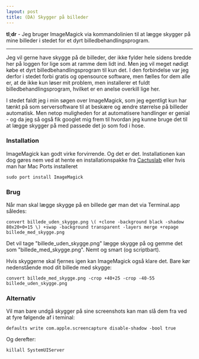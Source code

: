 ```yaml
---
layout: post
title: (DA) Skygger på billeder
---
```


**tl**;**dr** - Jeg bruger ImageMagick via kommandolinien til at lægge skygger på mine billeder i stedet for et dyrt billedbehandlingsprogram.

* * * * * * * * * * * * * * * * * * * * * * * * * * * * * * * * * * * * * * * * * * * * * * * * * * * *

Jeg vil gerne have skygge på de billeder, der ikke fylder hele sidens bredde her på loggen for lige som at ramme dem lidt ind. Men jeg vil meget nødigt købe et dyrt billedbehandlingsprogram til kun det. I den forbindelse var jeg derfor i stedet forbi gratis og opensource software, men fælles for dem alle er, at de ikke kun løser mit problem, men installerer et fuldt billedbehandlingsprogram, hvilket er en anelse overkill lige her.

I stedet faldt jeg i min søgen over ImageMagick, som jeg egentligt kun har tænkt på som serversoftware til at beskære og ændre størrelse på billeder automatisk. Men netop muligheden for at automatisere handlinger er genial - og da jeg så også fik googlet mig frem til hvordan jeg kunne bruge det til at lægge skygger på med passede det jo som fod i hose.

### Installation ###

ImageMagick kan godt virke forvirrende. Og det er det. Installationen kan dog gøres nem ved at hente en installationspakke fra [Cactuslab](http://cactuslab.com/imagemagick/) eller hvis man har Mac Ports installeret

    sudo port install ImageMagick

### Brug ###

Når man skal lægge skygge på en billede gør man det via Terminal.app således:

    convert billede_uden_skygge.png \( +clone -background black -shadow 80x20+0+15 \) +swap -background transparent -layers merge +repage billede_med_skygge.png

Det vil tage "billede_uden_skygge.png" lægge skygge på og gemme det som "billede_med_skygge.png". Nemt og smart (og scriptbart).

Hvis skyggerne skal fjernes igen kan ImageMagick også klare det. Bare kør nedenstående mod dit billede med skygge:

    convert billede_med_skygge.png -crop +40+25 -crop -40-55 billede_uden_skygge.png

### Alternativ ###

Vil man bare undgå skygger på sine screenshots kan man slå dem fra ved at fyre følgende af i teminal:

    defaults write com.apple.screencapture disable-shadow -bool true

Og derefter:

    killall SystemUIServer
